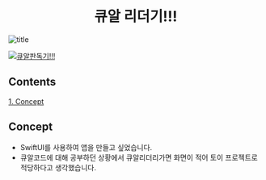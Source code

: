<h1 align="center">큐알 리더기!!!</h1>

![title](https://img.shields.io/badge/iOS-13.0-orange)

[![큐알판독기!!!](https://devimages-cdn.apple.com/app-store/marketing/guidelines/images/badge-download-on-the-app-store-kr.svg)](https://apps.apple.com/us/app/큐알-판독기/id1505772234?l=ko&ls=1)



## Contents

[1. Concept](#concept)



## Concept

- SwiftUI를 사용하여 앱을 만들고 싶었습니다.
- 큐알코드에 대해 공부하던 상황에서 큐알리더리가면 화면이 적어 토이 프로젝트로 적당하다고 생각했습니다.

